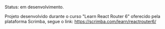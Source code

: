 Status: em desenvolvimento.

Projeto desenvolvido durante o curso "Learn React Router 6" oferecido pela plataforma Scrimba, segue o link:
https://scrimba.com/learn/reactrouter6/
